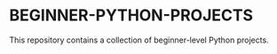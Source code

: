# BEGINNER-PYTHON-PROJECTS
This repository contains a collection of beginner-level Python projects.
